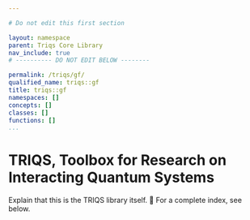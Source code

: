 ```yaml
---

# Do not edit this first section

layout: namespace
parent: Triqs Core Library
nav_include: true
# ---------- DO NOT EDIT BELOW --------

permalink: /triqs/gf/
qualified_name: triqs::gf
title: triqs::gf
namespaces: []
concepts: []
classes: []
functions: []
...
```


# TRIQS, Toolbox for Research on Interacting Quantum Systems

Explain that this is the TRIQS library itself. 🦖
For a complete index, see below.
